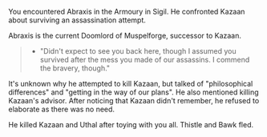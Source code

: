 You encountered Abraxis in the Armoury in Sigil. He confronted Kazaan about surviving an assassination attempt.

Abraxis is the current Doomlord of Muspelforge, successor to Kazaan.

> - "Didn't expect to see you back here, though I assumed you survived after the mess you made of our assassins. I commend the bravery, though."

It's unknown why he attempted to kill Kazaan, but talked of "philosophical differences" and "getting in the way of our plans". He also mentioned killing Kazaan's advisor. After noticing that Kazaan didn't remember, he refused to elaborate as there was no need.

He killed Kazaan and Uthal after toying with you all. Thistle and Bawk fled.